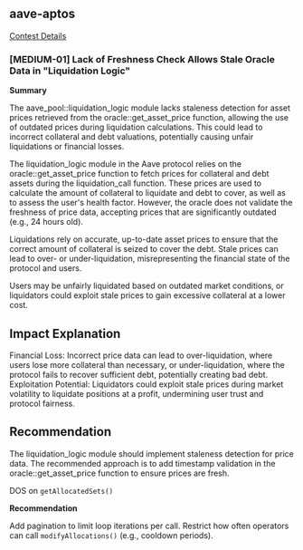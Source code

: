 ## aave-aptos
[Contest Details](https://cantina.xyz/code/ad445d42-9d39-4bcf-becb-0c6c8689b767/overview)

### [MEDIUM-01] Lack of Freshness Check Allows Stale Oracle Data in "Liquidation Logic"

**Summary**

The aave_pool::liquidation_logic module lacks staleness detection for asset prices retrieved from the oracle::get_asset_price function, allowing the use of outdated prices during liquidation calculations. This could lead to incorrect collateral and debt valuations, potentially causing unfair liquidations or financial losses.



The liquidation_logic module in the Aave protocol relies on the oracle::get_asset_price function to fetch prices for collateral and debt assets during the liquidation_call function. These prices are used to calculate the amount of collateral to liquidate and debt to cover, as well as to assess the user's health factor. However, the oracle does not validate the freshness of price data, accepting prices that are significantly outdated (e.g., 24 hours old).

Liquidations rely on accurate, up-to-date asset prices to ensure that the correct amount of collateral is seized to cover the debt. Stale prices can lead to over- or under-liquidation, misrepresenting the financial state of the protocol and users.

Users may be unfairly liquidated based on outdated market conditions, or liquidators could exploit stale prices to gain excessive collateral at a lower cost.



## Impact Explanation

Financial Loss: Incorrect price data can lead to over-liquidation, where users lose more collateral than necessary, or under-liquidation, where the protocol fails to recover sufficient debt, potentially creating bad debt. Exploitation Potential: Liquidators could exploit stale prices during market volatility to liquidate positions at a profit, undermining user trust and protocol fairness.


## Recommendation
The liquidation_logic module should implement staleness detection for price data. The recommended approach is to add timestamp validation in the oracle::get_asset_price function to ensure prices are fresh.

DOS on `getAllocatedSets()`

**Recommendation**


Add pagination to limit loop iterations per call. Restrict how often operators can call `modifyAllocations()` (e.g., cooldown periods).
